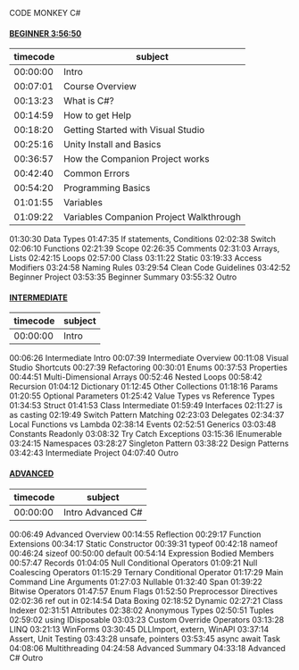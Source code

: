 CODE MONKEY C#

#### [BEGINNER 3:56:50](https://youtu.be/pReR6Z9rK-o)

|timecode|subject|
| ------ | ------ |
|00:00:00|Intro|
|00:07:01|Course Overview|
|00:13:23|What is C#?|
|00:14:59|How to get Help|
|00:18:20|Getting Started with Visual Studio|
|00:25:16|Unity Install and Basics|
|00:36:57|How the Companion Project works|
|00:42:40|Common Errors|
|00:54:20|Programming Basics|
|01:01:55|Variables|
|01:09:22|Variables Companion Project Walkthrough|
01:30:30 Data Types
01:47:35 If statements, Conditions
02:02:38 Switch
02:06:10 Functions
02:21:39 Scope
02:26:35 Comments
02:31:03 Arrays, Lists
02:42:15 Loops
02:57:00 Class
03:11:22 Static
03:19:33 Access Modifiers
03:24:58 Naming Rules
03:29:54 Clean Code Guidelines
03:42:52 Beginner Project
03:53:35 Beginner Summary
03:55:32 Outro

#### [INTERMEDIATE](https://youtu.be/I6kx-_KXNz4)

|timecode|subject|
| ------ | ------ |
|00:00:00|Intro|
00:06:26 Intermediate Intro
00:07:39 Intermediate Overview
00:11:08 Visual Studio Shortcuts
00:27:39 Refactoring
00:30:01 Enums
00:37:53 Properties
00:44:51 Multi-Dimensional Arrays
00:52:46 Nested Loops
00:58:42 Recursion
01:04:12 Dictionary
01:12:45 Other Collections
01:18:16 Params
01:20:55 Optional Parameters
01:25:42 Value Types vs Reference Types
01:34:53 Struct
01:41:53 Class Intermediate
01:59:49 Interfaces
02:11:27 is as casting
02:19:49 Switch Pattern Matching
02:23:03 Delegates
02:34:37 Local Functions vs Lambda
02:38:14 Events
02:52:51 Generics
03:03:48 Constants Readonly
03:08:32 Try Catch Exceptions
03:15:36 IEnumerable
03:24:15 Namespaces
03:28:27 Singleton Pattern
03:38:22 Design Patterns
03:42:43 Intermediate Project
04:07:40 Outro

#### [ADVANCED](https://youtu.be/6G-4oPDxfNI?list=PLzDRvYVwl53t2GGC4rV_AmH7vSvSqjVmz)

|timecode|subject|
| ------ | ------ |
|00:00:00|Intro Advanced C#|
00:06:49 Advanced Overview
00:14:55 Reflection
00:29:17 Function Extensions
00:34:17 Static Constructor
00:39:31 typeof
00:42:18 nameof
00:46:24 sizeof
00:50:00 default
00:54:14 Expression Bodied Members
00:57:47 Records
01:04:05 Null Conditional Operators
01:09:21 Null Coalescing Operators
01:15:29 Ternary Conditional Operator
01:17:29 Main Command Line Arguments
01:27:03 Nullable
01:32:40 Span
01:39:22 Bitwise Operators
01:47:57 Enum Flags
01:52:50 Preprocessor Directives
02:02:36 ref out in
02:14:54 Data Boxing
02:18:52 Dynamic
02:27:21 Class Indexer
02:31:51 Attributes
02:38:02 Anonymous Types
02:50:51 Tuples
02:59:02 using IDisposable
03:03:23 Custom Override Operators
03:13:28 LINQ
03:21:13 WinForms
03:30:45 DLLImport, extern, WinAPI
03:37:14 Assert, Unit Testing
03:43:28 unsafe, pointers
03:53:45 async await Task
04:08:06 Multithreading
04:24:58 Advanced Summary
04:33:18 Advanced C# Outro
